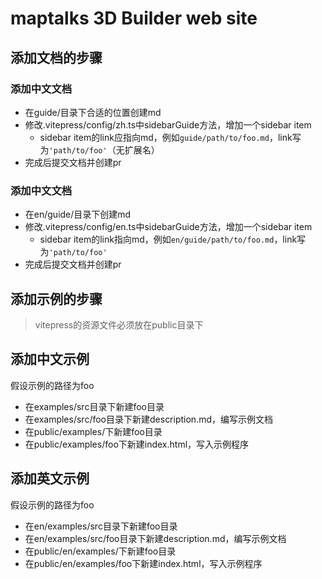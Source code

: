 # maptalks 3D Builder web site

## 添加文档的步骤
### 添加中文文档
* 在guide/目录下合适的位置创建md
* 修改.vitepress/config/zh.ts中sidebarGuide方法，增加一个sidebar item
  * sidebar item的link应指向md，例如```guide/path/to/foo.md```，link写为```'path/to/foo'```（无扩展名）
* 完成后提交文档并创建pr

### 添加中文文档
* 在en/guide/目录下创建md
* 修改.vitepress/config/en.ts中sidebarGuide方法，增加一个sidebar item
  * sidebar item的link指向md，例如```en/guide/path/to/foo.md```，link写为```'path/to/foo'```
* 完成后提交文档并创建pr

## 添加示例的步骤

> vitepress的资源文件必须放在public目录下

## 添加中文示例
假设示例的路径为foo
* 在examples/src目录下新建foo目录
* 在examples/src/foo目录下新建description.md，编写示例文档
* 在public/examples/下新建foo目录
* 在public/examples/foo下新建index.html，写入示例程序

## 添加英文示例
假设示例的路径为foo
* 在en/examples/src目录下新建foo目录
* 在en/examples/src/foo目录下新建description.md，编写示例文档
* 在public/en/examples/下新建foo目录
* 在public/en/examples/foo下新建index.html，写入示例程序
